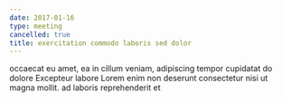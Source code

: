 ```yaml
---
date: 2017-01-16
type: meeting
cancelled: true
title: exercitation commodo laboris sed dolor
---
```

occaecat eu amet, ea in cillum veniam, adipiscing tempor cupidatat do dolore Excepteur labore Lorem enim non deserunt consectetur nisi ut magna mollit. ad laboris reprehenderit et